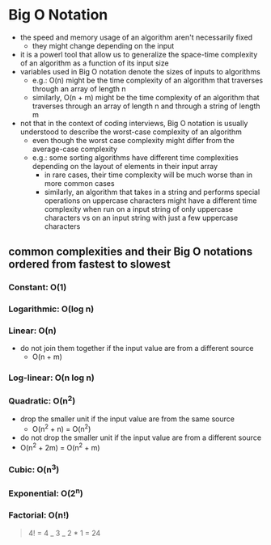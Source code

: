 # Big O Notation

- the speed and memory usage of an algorithm aren't necessarily fixed
  - they might change depending on the input
- it is a powerl tool that allow us to generalize the space-time complexity of an algorithm as a function of its input size
- variables used in Big O notation denote the sizes of inputs to algorithms
  - e.g.: O(n) might be the time complexity of an algorithm that traverses through an array of length n
  - similarly, O(n + m) might be the time complexity of an algorithm that traverses through an array of length n and through a string of length m
- not that in the context of coding interviews, Big O notation is usually understood to describe the worst-case complexity of an algorithm
  - even though the worst case complexity might differ from the average-case complexity
  - e.g.: some sorting algorithms have different time complexities depending on the layout of elements in their input array
    - in rare cases, their time complexity will be much worse than in more common cases
    - similarly, an algorithm that takes in a string and performs special operations on uppercase characters might have a different time complexity when run on a input string of only uppercase characters vs on an input string with just a few uppercase characters

## common complexities and their Big O notations ordered from fastest to slowest

### Constant: O(1)

### Logarithmic: O(log n)

### Linear: O(n)

- do not join them together if the input value are from a different source
  - O(n + m)

### Log-linear: O(n log n)

### Quadratic: O(n<sup>2</sup>)

- drop the smaller unit if the input value are from the same source
  - O(n<sup>2</sup> + n) = O(n<sup>2</sup>)
- do not drop the smaller unit if the input value are from a different source
- O(n<sup>2</sup> + 2m) = O(n<sup>2</sup> + m)

### Cubic: O(n<sup>3</sup>)

### Exponential: O(2<sup>n</sup>)

### Factorial: O(n!)

> 4! = 4 _ 3 _ 2 \* 1 = 24
